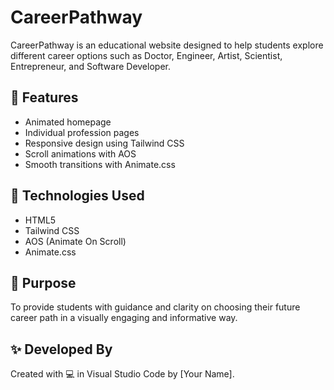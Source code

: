 # CareerPathway

CareerPathway is an educational website designed to help students explore different career options such as Doctor, Engineer, Artist, Scientist, Entrepreneur, and Software Developer.

## 🚀 Features

- Animated homepage
- Individual profession pages
- Responsive design using Tailwind CSS
- Scroll animations with AOS
- Smooth transitions with Animate.css

## 📁 Technologies Used

- HTML5
- Tailwind CSS
- AOS (Animate On Scroll)
- Animate.css

## 🎯 Purpose

To provide students with guidance and clarity on choosing their future career path in a visually engaging and informative way.

## ✨ Developed By

Created with 💻 in Visual Studio Code by [Your Name].
